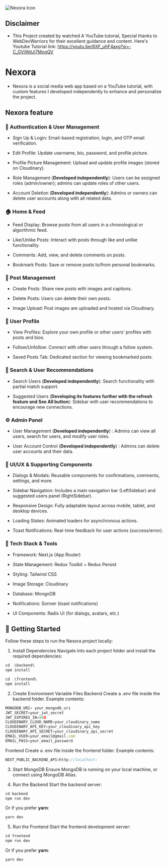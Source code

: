 ﻿![Nexora Icon](https://github.com/user-attachments/assets/f61e1107-b915-4a69-b6e2-4bc78cea7ade)

## Disclaimer

- This Project created by watched A YouTube tutorial, Special thanks to WebDevWarriors for their excellent guidance and content. Here's Youtube Tutorial link: https://youtu.be/6XF_uhF4axg?si=-C_GViWdJj7MoqQV

# Nexora

- Nexora is a social media web app based on a YouTube tutorial, with custom features I developed independently to enhance and personalize the project.

## Nexora feature

### 🔐 Authentication & User Management

- Sign Up & Login: Email-based registration, login, and OTP email verification.

- Edit Profile: Update username, bio, password, and profile picture.

- Profile Picture Management: Upload and update profile images (stored on Cloudinary).

- Role Management (**Developed independently**): Users can be assigned roles (admin/owner); admins can update roles of other users.

- Account Deletion (**Developed independently**): Admins or owners can delete user accounts along with all related data.

### 🏠 Home & Feed

- Feed Display: Browse posts from all users in a chronological or algorithmic feed.

- Like/Unlike Posts: Interact with posts through like and unlike functionality.

- Comments: Add, view, and delete comments on posts.

- Bookmark Posts: Save or remove posts to/from personal bookmarks.

### 📝 Post Management

- Create Posts: Share new posts with images and captions.

- Delete Posts: Users can delete their own posts.

- Image Upload: Post images are uploaded and hosted via Cloudinary.

### 👤 User Profile

- View Profiles: Explore your own profile or other users’ profiles with posts and bios.

- Follow/Unfollow: Connect with other users through a follow system.

- Saved Posts Tab: Dedicated section for viewing bookmarked posts.

### 🔎 Search & User Recommendations

- Search Users (**Developed independently**): Search functionality with partial match support.

- Suggested Users (**Developing its features further with the refresh feature and See All button**): Sidebar with user recommendations to encourage new connections.

### ⚙️ Admin Panel

- User Management (**Developed independently**) : Admins can view all users, search for users, and modify user roles.

- User Account Control (**Developed independently**) : Admins can delete user accounts and their data.

### 💬 UI/UX & Supporting Components

- Dialogs & Modals: Reusable components for confirmations, comments, settings, and more.

- Sidebar Navigation: Includes a main navigation bar (LeftSidebar) and suggested users panel (RightSidebar).

- Responsive Design: Fully adaptable layout across mobile, tablet, and desktop devices.

- Loading States: Animated loaders for asynchronous actions.

- Toast Notifications: Real-time feedback for user actions (success/error).

### 🧰 Tech Stack & Tools

- Framework: Next.js (App Router)

- State Management: Redux Toolkit + Redux Persist

- Styling: Tailwind CSS

- Image Storage: Cloudinary

- Database: MongoDB

- Notifications: Sonner (toast notifications)

- UI Components: Radix UI (for dialogs, avatars, etc.)

## 🚀 Getting Started

Follow these steps to run the Nexora project locally:

1. Install Dependencies
   Navigate into each project folder and install the required dependencies:

```javascript
cd .\backend\
npm install
```

```javascript
cd .\frontend\
npm install
```

2. Create Environment Variable Files
   Backend Create a .env file inside the backend folder. Example contents:

```javascript
MONGODB_URI= your_mongodb_uri
JWT_SECRET=your_jwt_secret
JWT_EXPIRES_IN=90d
CLOUDINARY_CLOUD_NAME=your_cloudinary_name
CLOUDINARY_API_KEY=your_cloudinary_api_key
CLOUDINARY_API_SECRET=your_cloudinary_api_secret
EMAIL_USER=your_email@gmail.com
EMAIL_PASS=your_email_password
```

Frontend Create a .env file inside the frontend folder. Example contents:

```javascript
NEXT_PUBLIC_BACKEND_API=http://localhost:
```

3. Start MongoDB
   Ensure MongoDB is running on your local machine, or connect using MongoDB Atlas.

4. Run the Backend
   Start the backend server:

```javascript
cd backend
npm run dev
```

Or if you prefer **yarn**:

```javascript
yarn dev
```

5. Run the Frontend
   Start the frontend development server:

```javascript
cd frontend
npm run dev
```

Or if you prefer **yarn**:

```javascript
yarn dev
```
